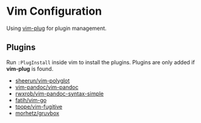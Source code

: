 # Vim Configuration

Using [vim-plug](https://github.com/junegunn/vim-plug) for plugin management.

## Plugins

Run `:PlugInstall` inside vim to install the plugins.
Plugins are only added if **vim-plug** is found.

- [sheerun/vim-polyglot](https://github.com/sheerun/vim-polyglot)
- [vim-pandoc/vim-pandoc](https://github.com/vim-pandoc/vim-pandoc)
- [rwxrob/vim-pandoc-syntax-simple](https://github.com/rwxrob/vim-pandoc-syntax-simple)
- [fatih/vim-go](https://github.com/fatih/vim-go)
- [tpope/vim-fugitive](https://github.com/tpope/vim-fugitive)
- [morhetz/gruvbox](https://github.com/morhetz/gruvbox)
